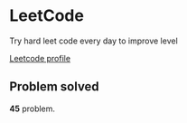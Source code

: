 # LeetCode

Try hard leet code every day to improve level

[ Leetcode profile ](https://leetcode.com/u/orgball2608/)

## Problem solved

**45** problem.
